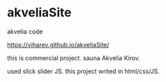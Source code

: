 # akveliaSite
akvelia code


https://viharev.github.io/akveliaSite/

this is commercial project. sauna Akvelia Kirov.

used slick slider JS.
this project writed in html/css/JS.
